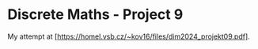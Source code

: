# Discrete Maths - Project 9

My attempt at [https://homel.vsb.cz/~kov16/files/dim2024_projekt09.pdf].



